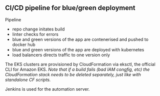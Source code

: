 ## CI/CD pipeline for blue/green deployment

Pipeline
 - repo change initates build
 - linter checks for errors
 - blue and green versions of the app are contenerised and pushed to docker hub
 - blue and green versions of the app are deployed with kubernetes
 - load balancers directs traffic to one version only
 
The EKS clusters are provisioned by CloudFormation via eksctl, the official CLI for Amazon EKS.
*Note that if a build fails (bad IAM congfig, etc) the CloudFormation stack needs to be deleted separately, just like with standalone CF scripts.*

Jenkins is used for the automation server.

